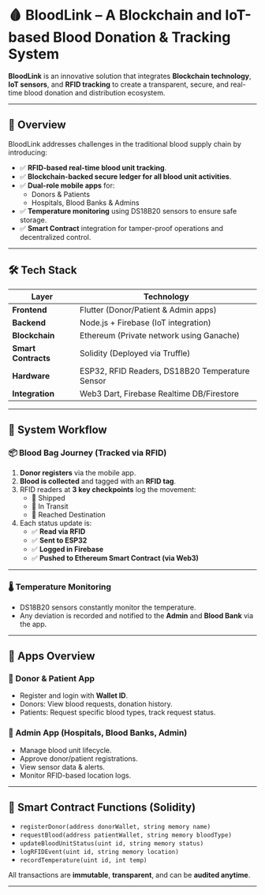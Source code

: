 # 🩸 BloodLink – A Blockchain and IoT-based Blood Donation & Tracking System

**BloodLink** is an innovative solution that integrates **Blockchain technology**, **IoT sensors**, and **RFID tracking** to create a transparent, secure, and real-time blood donation and distribution ecosystem.

---

## 🚀 Overview

BloodLink addresses challenges in the traditional blood supply chain by introducing:

- ✅ **RFID-based real-time blood unit tracking**.
- ✅ **Blockchain-backed secure ledger for all blood unit activities**.
- ✅ **Dual-role mobile apps** for:
  - Donors & Patients
  - Hospitals, Blood Banks & Admins
- ✅ **Temperature monitoring** using DS18B20 sensors to ensure safe storage.
- ✅ **Smart Contract** integration for tamper-proof operations and decentralized control.

---

## 🛠️ Tech Stack

| Layer        | Technology                            |
|--------------|----------------------------------------|
| **Frontend** | Flutter (Donor/Patient & Admin apps)   |
| **Backend**  | Node.js + Firebase (IoT integration) |
| **Blockchain** | Ethereum (Private network using Ganache) |
| **Smart Contracts** | Solidity (Deployed via Truffle)     |
| **Hardware** | ESP32, RFID Readers, DS18B20 Temperature Sensor |
| **Integration** | Web3 Dart, Firebase Realtime DB/Firestore |

---

## 🔄 System Workflow

### 📦 Blood Bag Journey (Tracked via RFID)

1. **Donor registers** via the mobile app.
2. **Blood is collected** and tagged with an **RFID tag**.
3. RFID readers at **3 key checkpoints** log the movement:
   - 🏥 Shipped
   - 🚚 In Transit
   - 📍 Reached Destination
4. Each status update is:
   - ✅ **Read via RFID**
   - ✅ **Sent to ESP32**
   - ✅ **Logged in Firebase**
   - ✅ **Pushed to Ethereum Smart Contract (via Web3)**

---

### 🌡️ Temperature Monitoring

- DS18B20 sensors constantly monitor the temperature.
- Any deviation is recorded and notified to the **Admin** and **Blood Bank** via the app.

---

## 📱 Apps Overview

### 🔹 Donor & Patient App
- Register and login with **Wallet ID**.
- Donors: View blood requests, donation history.
- Patients: Request specific blood types, track request status.

### 🔸 Admin App (Hospitals, Blood Banks, Admin)
- Manage blood unit lifecycle.
- Approve donor/patient registrations.
- View sensor data & alerts.
- Monitor RFID-based location logs.

---

## 📑 Smart Contract Functions (Solidity)

- `registerDonor(address donorWallet, string memory name)`
- `requestBlood(address patientWallet, string memory bloodType)`
- `updateBloodUnitStatus(uint id, string memory status)`
- `logRFIDEvent(uint id, string memory location)`
- `recordTemperature(uint id, int temp)`

All transactions are **immutable**, **transparent**, and can be **audited anytime**.

---


